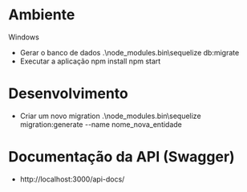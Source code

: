 # Ambiente
Windows
- Gerar o banco de dados
.\node_modules\.bin\sequelize db:migrate
- Executar a aplicação
npm install
npm start

# Desenvolvimento
- Criar um novo migration
.\node_modules\.bin\sequelize migration:generate --name nome_nova_entidade

# Documentação da API (Swagger)
- http://localhost:3000/api-docs/
